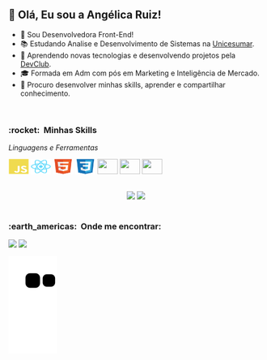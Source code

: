 ## 💜 Olá, Eu sou a Angélica Ruiz!


- 👧 Sou Desenvolvedora Front-End!
- 📚 Estudando Analise e Desenvolvimento de Sistemas na <a href="https://www.unicesumar.edu.br/home/">Unicesumar</a>.
- 👾 Aprendendo novas tecnologias e desenvolvendo projetos pela <a href="https://rodolfomori.com.br/devclub/">DevClub</a>.
- 🎓 Formada em Adm com pós em Marketing e Inteligência de Mercado.
- 🤔 Procuro desenvolver minhas skills, aprender e compartilhar conhecimento. 

<br>

<h3> :rocket: &nbsp;Minhas Skills </h3>

<i>Linguagens e Ferramentas</i>
<div style="display: inline_block">
  <img align="center" alt="Rafa-Js" height="30" width="40" src="https://raw.githubusercontent.com/devicons/devicon/master/icons/javascript/javascript-plain.svg">
  <img align="center" alt="Rafa-React" height="30" width="40" src="https://raw.githubusercontent.com/devicons/devicon/master/icons/react/react-original.svg">
  <img align="center" alt="Rafa-HTML" height="30" width="40" src="https://raw.githubusercontent.com/devicons/devicon/master/icons/html5/html5-original.svg">
  <img align="center" alt="Rafa-CSS" height="30" width="40" src="https://raw.githubusercontent.com/devicons/devicon/master/icons/css3/css3-original.svg">
  <img align="center" height="30" width="40" src="https://cdn.jsdelivr.net/gh/devicons/devicon/icons/vscode/vscode-original.svg" />
  <img align="center" height="30" width="40" src="https://cdn.jsdelivr.net/gh/devicons/devicon/icons/nodejs/nodejs-original.svg" />
    <img align="center" height="30" width="40" src="https://cdn.jsdelivr.net/gh/devicons/devicon/icons/figma/figma-original.svg" />
  
</div>
<br><br>

<div align="center">
  <img height="180em" src="https://github-readme-stats.vercel.app/api?username=DevAngelRuiz&show_icons=true&theme=dracula&include_all_commits=true&count_private=true"/>
  <img height="180em" src="https://github-readme-stats.vercel.app/api/top-langs/?username=DevAngelRuiz&layout=compact&langs_count=7&theme=dracula"/>
</div>
<br>

<h3> :earth_americas: &nbsp;Onde me encontrar: </h3> 

  <a href="https://www.linkedin.com/in/angelicaaruiz/" target="_blank"><img src="https://img.shields.io/badge/-LinkedIn-%230077B5?style=for-the-badge&logo=linkedin&logoColor=white" target="_blank"></a> 
  <a href = "mailto:angelica.a.ruiz@gmail.com"><img src="https://img.shields.io/badge/-Gmail-%23333?style=for-the-badge&logo=gmail&logoColor=white" target="_blank"></a>
  
<div>
 
  ![Snake animation](https://github.com/DevAngelRuiz/DevAngelRuiz/blob/output/github-contribution-grid-snake.svg)
 
</div>

